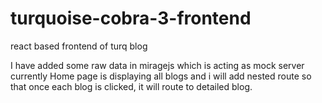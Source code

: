 # turquoise-cobra-3-frontend
react based frontend of turq blog 

I have added some raw data in miragejs which is acting as mock server currently
Home page is displaying all blogs and i will add nested route so that once each blog is clicked, it will route to detailed blog.
